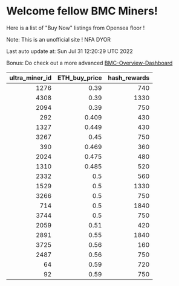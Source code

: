 # Welcome fellow BMC Miners!
Here is a list of "Buy Now" listings from Opensea floor !

Note: This is an unofficial site ! NFA DYOR

Last auto update at: Sun Jul 31 12:20:29 UTC 2022

Bonus: Do check out a more advanced [BMC-Overview-Dashboard](https://dune.com/defifunk/BMC-Overview-Dashboard)


|   ultra_miner_id |   ETH_buy_price |   hash_rewards |
|-----------------:|----------------:|---------------:|
|             1276 |           0.39  |            740 |
|             4308 |           0.39  |           1330 |
|             2094 |           0.39  |            750 |
|              292 |           0.409 |            430 |
|             1327 |           0.449 |            430 |
|             3267 |           0.45  |            750 |
|              390 |           0.469 |            360 |
|             2024 |           0.475 |            480 |
|             1310 |           0.485 |            520 |
|             2332 |           0.5   |            560 |
|             1529 |           0.5   |           1330 |
|             3266 |           0.5   |            750 |
|              714 |           0.5   |           1840 |
|             3744 |           0.5   |            750 |
|             2059 |           0.51  |            420 |
|             2891 |           0.55  |           1840 |
|             3725 |           0.56  |            160 |
|             2487 |           0.56  |            750 |
|               64 |           0.59  |            720 |
|               92 |           0.59  |            750 |